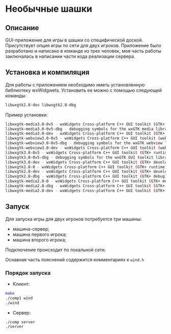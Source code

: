 # Необычные шашки
## Описание
GUI-приложение для игры в шашки со специфической доской. Присутствует опция игры по сети для двух игроков. Приложение было разработано и написано в команде из трех человек, моя часть работы заключалась в написании части кода реализации сервера.
## Установка и компиляция
Для работы с приложением необходимо иметь установленную библиотеку wxWidgwets. Установить ее можно с помощью следующей команды:
```bash
libwxgtk2.8-dev libwxgtk2.8-dbg
```
Пример установки:
```bash
libwxgtk-media3.0-0v5 - wxWidgets Cross-platform C++ GUI toolkit (GTK+ media library runtime)
libwxgtk-media3.0-0v5-dbg - debugging symbols for the wxGTK media library
libwxgtk-media3.0-dev - wxWidgets Cross-platform C++ GUI toolkit (GTK+ media library development)
libwxgtk-webview3.0-0v5 - wxWidgets Cross-platform C++ GUI toolkit (webview library runtime)
libwxgtk-webview3.0-0v5-dbg - debugging symbols for the wxGTK webview library
libwxgtk-webview3.0-dev - wxWidgets Cross-platform C++ GUI toolkit (webview library development)
libwxgtk3.0-0v5 - wxWidgets Cross-platform C++ GUI toolkit (GTK+ runtime)
libwxgtk3.0-0v5-dbg - debugging symbols for the wxGTK GUI toolkit library
libwxgtk3.0-dev - wxWidgets Cross-platform C++ GUI toolkit (GTK+ development)
libwxgtk2.8-0 - wxWidgets Cross-platform C++ GUI toolkit (GTK+ runtime)
libwxgtk2.8-dev - wxWidgets Cross-platform C++ GUI toolkit (GTK+ development)
libwxgtk2.8-dbg - wxWidgets Cross-platform C++ GUI toolkit (GTK+ debug)
libwxgtk-media2.8-0 - wxWidgets Cross-platform C++ GUI toolkit (GTK+ media library runtime)
libwxgtk-media2.8-dbg - wxWidgets Cross-platform C++ GUI toolkit (GTK+ media library debug)
libwxgtk-media2.8-dev - wxWidgets Cross-platform C++ GUI toolkit (GTK+ media library development)
```
## Запуск
Для запуска игры для двух игроков потребуется три машины:
* машина-сервер;
* машина первого игрока;
* машина второго игрока;

Подключение происходит по локальной сети.

Оснавная часть пояснений содержится комментариях к ```wind.h```

### Порядок запуска

* Клиент:
```bash 
make
./comp1 wind
./wind
```

* Сервер:
```bash
./comp server
./server
```

